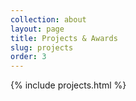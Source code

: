 ```yaml
---
collection: about
layout: page
title: Projects & Awards
slug: projects
order: 3
---
```

{% include projects.html %}

